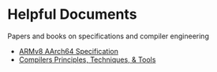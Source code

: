 # Helpful Documents

Papers and books on specifications and compiler engineering
- [ARMv8 AArch64 Specification](https://developer.arm.com/-/media/Files/pdf/graphics-and-multimedia/ARMv8_InstructionSetOverview.pdf)
- [Compilers Principles, Techniques, & Tools](http://ce.sharif.edu/courses/94-95/1/ce414-2/resources/root/Text%20Books/Compiler%20Design/Alfred%20V.%20Aho,%20Monica%20S.%20Lam,%20Ravi%20Sethi,%20Jeffrey%20D.%20Ullman-Compilers%20-%20Principles,%20Techniques,%20and%20Tools-Pearson_Addison%20Wesley%20(2006).pdf)
